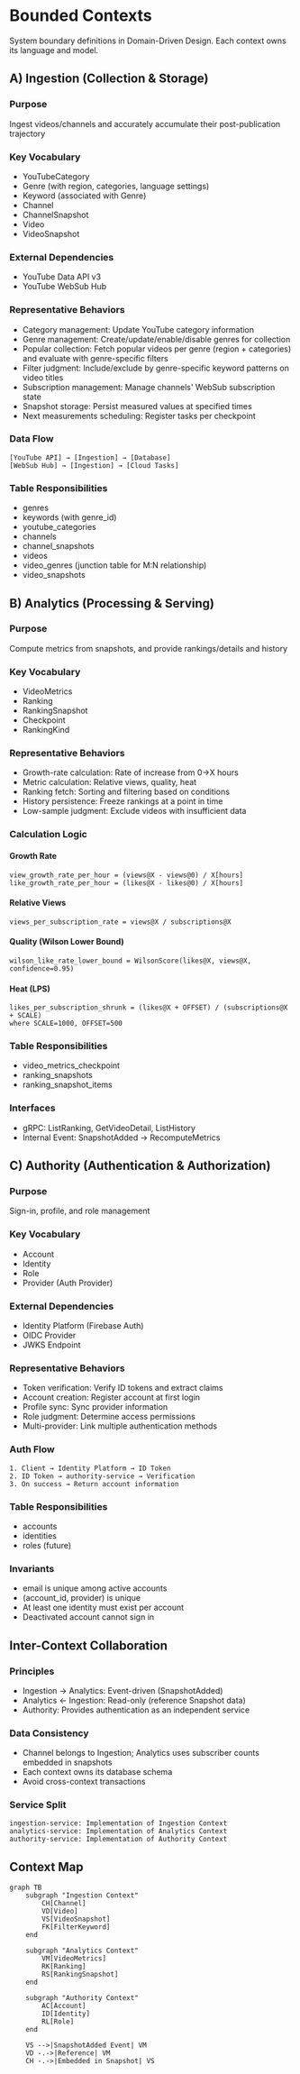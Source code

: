 # Bounded Contexts

System boundary definitions in Domain-Driven Design. Each context owns its language and model.

## A) Ingestion (Collection & Storage)

### Purpose
Ingest videos/channels and accurately accumulate their post-publication trajectory

### Key Vocabulary
- YouTubeCategory
- Genre (with region, categories, language settings)
- Keyword (associated with Genre)
- Channel
- ChannelSnapshot
- Video
- VideoSnapshot

### External Dependencies
- YouTube Data API v3
- YouTube WebSub Hub

### Representative Behaviors
- Category management: Update YouTube category information
- Genre management: Create/update/enable/disable genres for collection
- Popular collection: Fetch popular videos per genre (region + categories) and evaluate with genre-specific filters
- Filter judgment: Include/exclude by genre-specific keyword patterns on video titles
- Subscription management: Manage channels' WebSub subscription state
- Snapshot storage: Persist measured values at specified times
- Next measurements scheduling: Register tasks per checkpoint

### Data Flow
```
[YouTube API] → [Ingestion] → [Database]
[WebSub Hub] → [Ingestion] → [Cloud Tasks]
```

### Table Responsibilities
- genres
- keywords (with genre_id)
- youtube_categories
- channels
- channel_snapshots
- videos
- video_genres (junction table for M:N relationship)
- video_snapshots

## B) Analytics (Processing & Serving)

### Purpose
Compute metrics from snapshots, and provide rankings/details and history

### Key Vocabulary
- VideoMetrics
- Ranking
- RankingSnapshot
- Checkpoint
- RankingKind

### Representative Behaviors
- Growth-rate calculation: Rate of increase from 0→X hours
- Metric calculation: Relative views, quality, heat
- Ranking fetch: Sorting and filtering based on conditions
- History persistence: Freeze rankings at a point in time
- Low-sample judgment: Exclude videos with insufficient data

### Calculation Logic

#### Growth Rate
```
view_growth_rate_per_hour = (views@X - views@0) / X[hours]
like_growth_rate_per_hour = (likes@X - likes@0) / X[hours]
```

#### Relative Views
```
views_per_subscription_rate = views@X / subscriptions@X
```

#### Quality (Wilson Lower Bound)
```
wilson_like_rate_lower_bound = WilsonScore(likes@X, views@X, confidence=0.95)
```

#### Heat (LPS)
```
likes_per_subscription_shrunk = (likes@X + OFFSET) / (subscriptions@X + SCALE)
where SCALE=1000, OFFSET=500
```

### Table Responsibilities
- video_metrics_checkpoint
- ranking_snapshots
- ranking_snapshot_items

### Interfaces
- gRPC: ListRanking, GetVideoDetail, ListHistory
- Internal Event: SnapshotAdded → RecomputeMetrics

## C) Authority (Authentication & Authorization)

### Purpose
Sign-in, profile, and role management

### Key Vocabulary
- Account
- Identity
- Role
- Provider (Auth Provider)

### External Dependencies
- Identity Platform (Firebase Auth)
- OIDC Provider
- JWKS Endpoint

### Representative Behaviors
- Token verification: Verify ID tokens and extract claims
- Account creation: Register account at first login
- Profile sync: Sync provider information
- Role judgment: Determine access permissions
- Multi-provider: Link multiple authentication methods

### Auth Flow
```
1. Client → Identity Platform → ID Token
2. ID Token → authority-service → Verification
3. On success → Return account information
```

### Table Responsibilities
- accounts
- identities
- roles (future)

### Invariants
- email is unique among active accounts
- (account_id, provider) is unique
- At least one identity must exist per account
- Deactivated account cannot sign in

## Inter-Context Collaboration

### Principles
- Ingestion → Analytics: Event-driven (SnapshotAdded)
- Analytics ← Ingestion: Read-only (reference Snapshot data)
- Authority: Provides authentication as an independent service

### Data Consistency
- Channel belongs to Ingestion; Analytics uses subscriber counts embedded in snapshots
- Each context owns its database schema
- Avoid cross-context transactions

### Service Split
```
ingestion-service: Implementation of Ingestion Context
analytics-service: Implementation of Analytics Context  
authority-service: Implementation of Authority Context
```

## Context Map

```mermaid
graph TB
    subgraph "Ingestion Context"
        CH[Channel]
        VD[Video]
        VS[VideoSnapshot]
        FK[FilterKeyword]
    end
    
    subgraph "Analytics Context"
        VM[VideoMetrics]
        RK[Ranking]
        RS[RankingSnapshot]
    end
    
    subgraph "Authority Context"
        AC[Account]
        ID[Identity]
        RL[Role]
    end
    
    VS -->|SnapshotAdded Event| VM
    VD -.->|Reference| VM
    CH -.->|Embedded in Snapshot| VS
```

